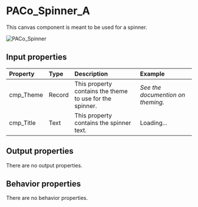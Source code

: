 # PACo_Spinner_A

This canvas component is meant to be used for a spinner.

![PACo_Spinner](https://user-images.githubusercontent.com/35654198/197222361-d3bd87a1-45fb-41a0-b455-a2c56e6c3fe1.png)

## **Input properties**

| Property | Type | Description | Example |
| :--- | :--- | :--- | :--- |
| cmp_Theme | Record | This property contains the theme to use for the spinner. | *See the documention on theming.* |
| cmp_Title | Text | This property contains the spinner text. | Loading... |

## **Output properties**

There are no output properties.

## **Behavior properties**

There are no behavior properties.

